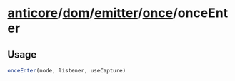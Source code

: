 # [anticore](../../../../../../#reference)/[dom](../../../#reference)/[emitter](../../#reference)/[once](../#reference)/<a name="reference">onceEnter</a>

## Usage

```js
onceEnter(node, listener, useCapture)
```